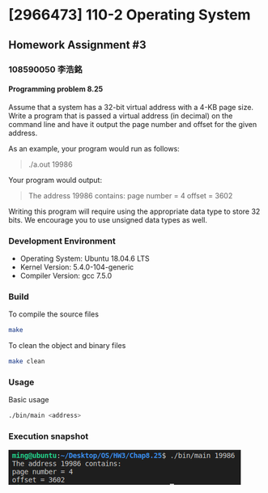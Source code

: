 # [2966473] 110-2 Operating System

## Homework Assignment #3

### 108590050 李浩銘

#### Programming problem 8.25

Assume that a system has a 32-bit virtual address with a 4-KB page size. Write a program that is passed a virtual address (in decimal) on the command line and have it output the page number and offset for the given address.

As an example, your program would run as follows:
> ./a.out 19986

Your program would output:
> The address 19986 contains:
> page number = 4
> offset = 3602

Writing this program will require using the appropriate data type to store 32 bits. We encourage you to use unsigned data types as well.

### Development Environment

- Operating System: Ubuntu 18.04.6 LTS
- Kernel Version: 5.4.0-104-generic
- Compiler Version: gcc 7.5.0

### Build

To compile the source files

```bash
make
```

To clean the object and binary files

```bash
make clean
```

### Usage

Basic usage

```bash
./bin/main <address>
```

### Execution snapshot

![img](./doc/execution.png)
